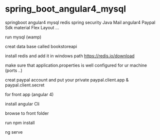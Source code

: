 # spring_boot_angular4_mysql
springboot angular4 mysql redis spring security Java Mail angular4  Paypal Sdk  material Flex Layout ...




run mysql (wamp)

creat data base called bookstoreapi

install redis and add it in windows path 
https://redis.io/download

make sure that application.properties is well configured for ur machine (ports ..)

creat paypal account and put your private  paypal.client.app & paypal.client.secret


for front app (angular 4)

install angular Cli

browse to front folder  

run npm install 

ng serve 


